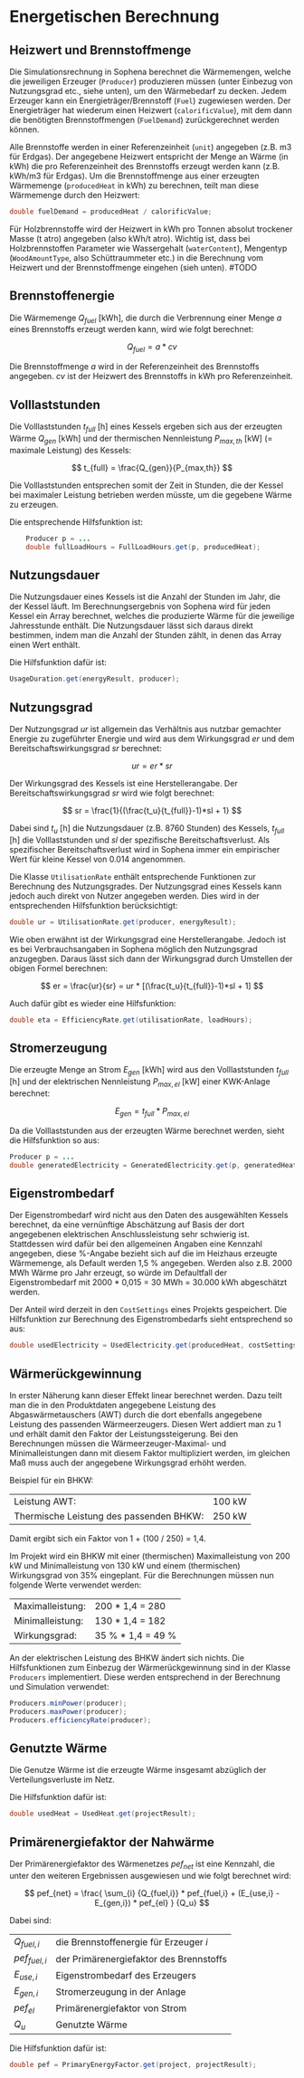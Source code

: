 # Energetischen Berechnung

## Heizwert und Brennstoffmenge
Die Simulationsrechnung in Sophena berechnet die Wärmemengen, welche die
jeweiligen Erzeuger (`Producer`) produzieren müssen (unter Einbezug von
Nutzungsgrad etc., siehe unten), um den Wärmebedarf zu decken. Jedem Erzeuger
kann ein Energieträger/Brennstoff (`Fuel`) zugewiesen werden. Der Energieträger
hat wiederum einen Heizwert (`calorificValue`), mit dem dann die benötigten
Brennstoffmengen (`FuelDemand`) zurückgerechnet werden können.

Alle Brennstoffe werden in einer Referenzeinheit (`unit`) angegeben (z.B. m3 für
Erdgas). Der angegebene Heizwert entspricht der Menge an Wärme (in kWh) die pro
Referenzeinheit des Brennstoffs erzeugt werden kann (z.B. kWh/m3 für Erdgas).
Um die Brennstoffmenge aus einer erzeugten Wärmemenge (`producedHeat` in kWh) zu
berechnen, teilt man diese Wärmemenge durch den Heizwert:

```java
double fuelDemand = producedHeat / calorificValue;
``` 
Für Holzbrennstoffe wird der Heizwert in kWh pro Tonnen absolut trockener Masse
(t atro) angegeben (also kWh/t atro). Wichtig ist, dass bei Holzbrennstoffen
Parameter wie Wassergehalt (`waterContent`), Mengentyp (`WoodAmountType`, also
Schüttraummeter etc.) in die Berechnung vom Heizwert und der Brennstoffmenge
eingehen (sieh unten). #TODO

## Brennstoffenergie

Die Wärmemenge $Q_{fuel}$ [kWh], die durch die Verbrennung einer Menge $a$ 
eines Brennstoffs erzeugt werden kann, wird wie folgt berechnet:

$$ Q_{fuel} = a * cv $$

Die Brennstoffmenge $a$ wird in der Referenzeinheit des Brennstoffs angegeben. 
$cv$ ist der Heizwert des Brennstoffs in kWh pro Referenzeinheit.


## Volllaststunden
Die Volllaststunden $t_{full}$ [h] eines Kessels ergeben sich aus der erzeugten
Wärme $Q_{gen}$ [kWh] und der thermischen Nennleistung $P_{max,th}$ [kW] 
(= maximale Leistung) des Kessels:

$$ t_{full} = \frac{Q_{gen}}{P_{max,th}} $$

Die Volllaststunden entsprechen somit der Zeit in Stunden, die der Kessel bei
maximaler Leistung betrieben werden müsste, um die gegebene Wärme zu erzeugen.

Die entsprechende Hilfsfunktion ist:

```java
    Producer p = ...
    double fullLoadHours = FullLoadHours.get(p, producedHeat);
```

## Nutzungsdauer
Die Nutzungsdauer eines Kessels ist die Anzahl der Stunden im Jahr, die der
Kessel läuft. Im Berechnungsergebnis von Sophena wird für jeden Kessel ein
Array berechnet, welches die produzierte Wärme für die jeweilige Jahresstunde
enthält. Die Nutzungsdauer lässt sich daraus direkt bestimmen, indem man die
Anzahl der Stunden zählt, in denen das Array einen Wert enthält.

Die Hilfsfunktion dafür ist:

```java
UsageDuration.get(energyResult, producer);
```

## Nutzungsgrad
Der Nutzungsgrad $ur$ ist allgemein das Verhältnis aus nutzbar gemachter Energie
zu zugeführter Energie und wird aus dem Wirkungsgrad $er$ und dem
Bereitschaftswirkungsgrad $sr$ berechnet:

$$ ur = er * sr $$

Der Wirkungsgrad des Kessels ist eine Herstellerangabe. Der
Bereitschaftswirkungsgrad $sr$ wird wie folgt berechnet:

$$ sr = \frac{1}{(\frac{t_u}{t_{full}}-1)*sl + 1} $$

Dabei sind $t_u$ [h] die Nutzungsdauer (z.B. 8760 Stunden) des Kessels,
$t_{full}$ [h] die Volllaststunden und $sl$ der spezifische Bereitschaftsverlust.
Als spezifischer Bereitschaftsverlust wird in Sophena immer ein empirischer Wert
für kleine Kessel von 0.014 angenommen.

Die Klasse `UtilisationRate` enthält entsprechende Funktionen zur Berechnung des
Nutzungsgrades. Der Nutzungsgrad eines Kessels kann jedoch auch direkt von
Nutzer angegeben werden. Dies wird in der entsprechenden Hilfsfunktion
berücksichtigt:

```java
double ur = UtilisationRate.get(producer, energyResult);
```

Wie oben erwähnt ist der Wirkungsgrad eine Herstellerangabe. Jedoch ist es bei
Verbrauchsangaben in Sophena möglich den Nutzungsgrad anzugegben. Daraus lässt
sich dann der Wirkungsgrad durch Umstellen der obigen Formel berechnen:

$$ er = \frac{ur}{sr} = ur * [(\frac{t_u}{t_{full}}-1)*sl + 1] $$

Auch dafür gibt es wieder eine Hilfsfunktion:

```java
double eta = EfficiencyRate.get(utilisationRate, loadHours);
```

## Stromerzeugung
Die erzeugte Menge an Strom ${E_{gen}}$ [kWh] wird aus den Volllaststunden
$t_{full}$ [h] und der elektrischen Nennleistung $P_{max,el}$ [kW] einer
KWK-Anlage berechnet:

$$ E_{gen} = t_{full} * P_{max,el} $$

Da die Volllaststunden aus der erzeugten Wärme berechnet werden, sieht die
Hilfsfunktion so aus:

```java
Producer p = ...
double generatedElectricity = GeneratedElectricity.get(p, generatedHeat);
```

## Eigenstrombedarf
Der Eigenstrombedarf wird nicht aus den Daten des ausgewählten Kessels berechnet,
da eine vernünftige Abschätzung auf Basis der dort angegebenen elektrischen
Anschlussleistung sehr schwierig ist. Stattdessen wird dafür bei den allgemeinen
Angaben eine Kennzahl angegeben, diese %-Angabe bezieht sich auf die im Heizhaus
erzeugte Wärmemenge, als Default werden 1,5 % angegeben. Werden also z.B. 
2000 MWh Wärme pro Jahr erzeugt, so würde im Defaultfall der Eigenstrombedarf
mit 2000 * 0,015 = 30 MWh = 30.000 kWh abgeschätzt werden.

Der Anteil wird derzeit in den `CostSettings` eines Projekts gespeichert. Die
Hilfsfunktion zur Berechnung des Eigenstrombedarfs sieht entsprechend so aus:

```java
double usedElectricity = UsedElectricity.get(producedHeat, costSettings);
```

## Wärmerückgewinnung
In erster Näherung kann dieser Effekt linear berechnet werden. Dazu teilt man
die in den Produktdaten angegebene Leistung des Abgaswärmetauschers (AWT) durch
die dort ebenfalls angegebene Leistung des passenden Wärmeerzeugers. Diesen Wert
addiert man zu 1 und erhält damit den Faktor der Leistungssteigerung. Bei den
Berechnungen müssen die Wärmeerzeuger-Maximal- und Minimalleistungen dann mit
diesem Faktor multipliziert werden, im gleichen Maß muss auch der angegebene
Wirkungsgrad erhöht werden.

Beispiel für ein BHKW:

|                                         |        |
|-----------------------------------------|--------|
| Leistung AWT:                           | 100 kW |
| Thermische Leistung des passenden BHKW: | 250 kW |

Damit ergibt sich ein Faktor von 1 + (100 / 250) =  1,4.

Im Projekt wird ein BHKW mit einer (thermischen) Maximalleistung von 200 kW und
Minimalleistung von 130 kW und einem (thermischen) Wirkungsgrad von 35%
eingeplant. Für die Berechnungen müssen nun folgende Werte verwendet werden:

|                  |                   |
|------------------|-------------------|
| Maximalleistung: | 200 * 1,4 = 280   |
| Minimalleistung: | 130 * 1,4 = 182   |
| Wirkungsgrad:    | 35 % * 1,4 = 49 % |

An der elektrischen Leistung des BHKW ändert sich nichts. Die Hilfsfunktionen
zum Einbezug der Wärmerückgewinnung sind in der Klasse `Producers` implementiert.
Diese werden entsprechend in der Berechnung und Simulation verwendet:

```java
Producers.minPower(producer);
Producers.maxPower(producer);
Producers.efficiencyRate(producer);
```

## Genutzte Wärme
Die Genutze Wärme ist die erzeugte Wärme insgesamt abzüglich der
Verteilungsverluste im Netz.

Die Hilfsfunktion dafür ist:

```java
double usedHeat = UsedHeat.get(projectResult);
```

## Primärenergiefaktor der Nahwärme
Der Primärenergiefaktor des Wärmenetzes $pef_{net}$ ist eine Kennzahl, die
unter den weiteren Ergebnissen ausgewiesen und wie folgt berechnet wird:

$$ pef_{net} = \frac{ \sum_{i} {Q_{fuel,i}} * pef_{fuel,i} + (E_{use,i} - E_{gen,i}) * pef_{el} } {Q_u} $$ 

Dabei sind:

|                 |                                          |
|-----------------|------------------------------------------| 
| $Q_{fuel,i}$    | die Brennstoffenergie für Erzeuger $i$   |
| $pef_{fuel,i}$  | der Primärenergiefaktor des Brennstoffs  |
| $E_{use,i}$     | Eigenstrombedarf des Erzeugers           |
| $E_{gen,i}$     | Stromerzeugung in der Anlage             |
| $pef_{el}$      | Primärenergiefaktor von Strom            |
| $Q_u$           | Genutzte Wärme                           |

Die Hilfsfunktion dafür ist:

```java
double pef = PrimaryEnergyFactor.get(project, projectResult);
```
